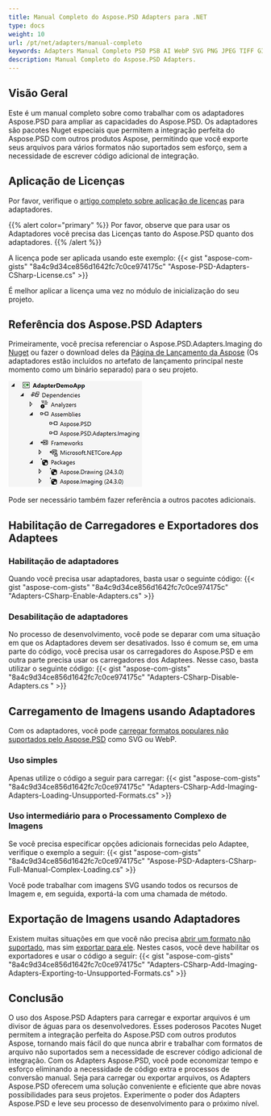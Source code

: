 ```yaml
---
title: Manual Completo do Aspose.PSD Adapters para .NET
type: docs
weight: 10
url: /pt/net/adapters/manual-completo
keywords: Adapters Manual Completo PSD PSB AI WebP SVG PNG JPEG TIFF GIF BMP guia de início rápido
description: Manual Completo do Aspose.PSD Adapters.
---
```


## Visão Geral

Este é um manual completo sobre como trabalhar com os adaptadores Aspose.PSD para ampliar as capacidades do Aspose.PSD. Os adaptadores são pacotes Nuget especiais que permitem a integração perfeita do Aspose.PSD com outros produtos Aspose, permitindo que você exporte seus arquivos para vários formatos não suportados sem esforço, sem a necessidade de escrever código adicional de integração.

## Aplicação de Licenças

Por favor, verifique o [artigo completo sobre aplicação de licenças](/pt/psd/net/adapters/license) para adaptadores.

{{% alert color="primary" %}} 
Por favor, observe que para usar os Adaptadores você precisa das Licenças tanto do Aspose.PSD quanto dos adaptadores.
{{% /alert %}} 

A licença pode ser aplicada usando este exemplo:
{{< gist "aspose-com-gists" "8a4c9d34ce856d1642fc7c0ce974175c" "Aspose-PSD-Adapters-CSharp-License.cs" >}}

É melhor aplicar a licença uma vez no módulo de inicialização do seu projeto.

## Referência dos Aspose.PSD Adapters

Primeiramente, você precisa referenciar o Aspose.PSD.Adapters.Imaging do [Nuget](https://www.nuget.org/aspose.psd.adapters.imaging) ou fazer o download deles da [Página de Lançamento da Aspose](https://releases.aspose.com/psd/net/) (Os adaptadores estão incluídos no artefato de lançamento principal neste momento como um binário separado) para o seu projeto.

![Referências necessárias](references.png)

Pode ser necessário também fazer referência a outros pacotes adicionais.

## Habilitação de Carregadores e Exportadores dos Adaptees

### Habilitação de adaptadores
Quando você precisa usar adaptadores, basta usar o seguinte código:
{{< gist "aspose-com-gists" "8a4c9d34ce856d1642fc7c0ce974175c" "Adapters-CSharp-Enable-Adapters.cs" >}}

### Desabilitação de adaptadores
No processo de desenvolvimento, você pode se deparar com uma situação em que os Adaptadores devem ser desativados. Isso é comum se, em uma parte do código, você precisa usar os carregadores do Aspose.PSD e em outra parte precisa usar os carregadores dos Adaptees. Nesse caso, basta utilizar o seguinte código:
{{< gist "aspose-com-gists" "8a4c9d34ce856d1642fc7c0ce974175c" "Adapters-CSharp-Disable-Adapters.cs " >}}

## Carregamento de Imagens usando Adaptadores

Com os adaptadores, você pode [carregar formatos populares não suportados pelo Aspose.PSD]((/pt/net/adapters/load-unsupported-formats)) como SVG ou WebP.

### Uso simples
Apenas utilize o código a seguir para carregar:
{{< gist "aspose-com-gists" "8a4c9d34ce856d1642fc7c0ce974175c" "Adapters-CSharp-Add-Imaging-Adapters-Loading-Unsupported-Formats.cs" >}}

### Uso intermediário para o Processamento Complexo de Imagens
Se você precisa especificar opções adicionais fornecidas pelo Adaptee, verifique o exemplo a seguir:
{{< gist "aspose-com-gists" "8a4c9d34ce856d1642fc7c0ce974175c" "Aspose-PSD-Adapters-CSharp-Full-Manual-Complex-Loading.cs" >}}

Você pode trabalhar com imagens SVG usando todos os recursos de Imagem e, em seguida, exportá-la com uma chamada de método.

## Exportação de Imagens usando Adaptadores

Existem muitas situações em que você não precisa [abrir um formato não suportado](/pt/net/adapters/load-unsupported-formats), mas sim [exportar para ele](/pt/net/adapters/export-to-unsupported-formats). Nestes casos, você deve habilitar os exportadores e usar o código a seguir:
{{< gist "aspose-com-gists" "8a4c9d34ce856d1642fc7c0ce974175c" "Adapters-CSharp-Add-Imaging-Adapters-Exporting-to-Unsupported-Formats.cs" >}}

## Conclusão

O uso dos Aspose.PSD Adapters para carregar e exportar arquivos é um divisor de águas para os desenvolvedores. Esses poderosos Pacotes Nuget permitem a integração perfeita do Aspose.PSD com outros produtos Aspose, tornando mais fácil do que nunca abrir e trabalhar com formatos de arquivo não suportados sem a necessidade de escrever código adicional de integração. Com os Adapters Aspose.PSD, você pode economizar tempo e esforço eliminando a necessidade de código extra e processos de conversão manual. Seja para carregar ou exportar arquivos, os Adapters Aspose.PSD oferecem uma solução conveniente e eficiente que abre novas possibilidades para seus projetos. Experimente o poder dos Adapters Aspose.PSD e leve seu processo de desenvolvimento para o próximo nível.
